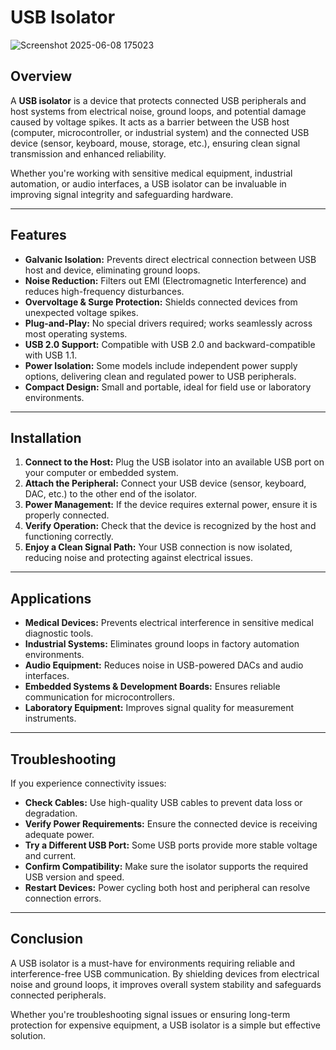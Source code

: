 # USB Isolator

![Screenshot 2025-06-08 175023](https://github.com/user-attachments/assets/6d2463bc-cb12-4e0c-ba41-2b1a9c5e6ae5)


## Overview
A **USB isolator** is a device that protects connected USB peripherals and host systems from electrical noise, ground loops, and potential damage caused by voltage spikes. It acts as a barrier between the USB host (computer, microcontroller, or industrial system) and the connected USB device (sensor, keyboard, mouse, storage, etc.), ensuring clean signal transmission and enhanced reliability.

Whether you're working with sensitive medical equipment, industrial automation, or audio interfaces, a USB isolator can be invaluable in improving signal integrity and safeguarding hardware.

---

## Features
- **Galvanic Isolation:** Prevents direct electrical connection between USB host and device, eliminating ground loops.
- **Noise Reduction:** Filters out EMI (Electromagnetic Interference) and reduces high-frequency disturbances.
- **Overvoltage & Surge Protection:** Shields connected devices from unexpected voltage spikes.
- **Plug-and-Play:** No special drivers required; works seamlessly across most operating systems.
- **USB 2.0 Support:** Compatible with USB 2.0 and backward-compatible with USB 1.1.
- **Power Isolation:** Some models include independent power supply options, delivering clean and regulated power to USB peripherals.
- **Compact Design:** Small and portable, ideal for field use or laboratory environments.

---

## Installation
1. **Connect to the Host:** Plug the USB isolator into an available USB port on your computer or embedded system.
2. **Attach the Peripheral:** Connect your USB device (sensor, keyboard, DAC, etc.) to the other end of the isolator.
3. **Power Management:** If the device requires external power, ensure it is properly connected.
4. **Verify Operation:** Check that the device is recognized by the host and functioning correctly.
5. **Enjoy a Clean Signal Path:** Your USB connection is now isolated, reducing noise and protecting against electrical issues.

---

## Applications
- **Medical Devices:** Prevents electrical interference in sensitive medical diagnostic tools.
- **Industrial Systems:** Eliminates ground loops in factory automation environments.
- **Audio Equipment:** Reduces noise in USB-powered DACs and audio interfaces.
- **Embedded Systems & Development Boards:** Ensures reliable communication for microcontrollers.
- **Laboratory Equipment:** Improves signal quality for measurement instruments.

---

## Troubleshooting
If you experience connectivity issues:
- **Check Cables:** Use high-quality USB cables to prevent data loss or degradation.
- **Verify Power Requirements:** Ensure the connected device is receiving adequate power.
- **Try a Different USB Port:** Some USB ports provide more stable voltage and current.
- **Confirm Compatibility:** Make sure the isolator supports the required USB version and speed.
- **Restart Devices:** Power cycling both host and peripheral can resolve connection errors.

---

## Conclusion
A USB isolator is a must-have for environments requiring reliable and interference-free USB communication. By shielding devices from electrical noise and ground loops, it improves overall system stability and safeguards connected peripherals.

Whether you're troubleshooting signal issues or ensuring long-term protection for expensive equipment, a USB isolator is a simple but effective solution.
